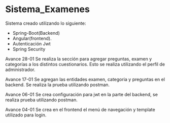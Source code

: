 # Sistema_Examenes
Sistema creado utilizando lo siguiente:
- Spring-Boot(Backend) 
- Angular(frontend).
- Autenticación Jwt
- Spring Security

Avance 28-01
Se realiza la sección para agregar preguntas, examen y categorías a los distintos cuestionarios. Esto se realiza utilizando el perfil de administrador. 

Avance 17-01
Se agregan las entidades examen, categoria y preguntas en el backend. Se realiza la prueba utilizando postman.

Avance 06-01
Se crea configuración para jwt en la parte del backend, se realiza prueba utilizando postman.

Avance 04-01
Se crea en el frontend el menú de navegación y template utilizado para login.


